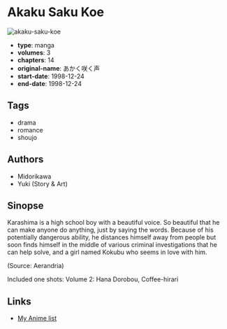 # Akaku Saku Koe

![akaku-saku-koe](https://cdn.myanimelist.net/images/manga/1/21321.jpg)

-   **type**: manga
-   **volumes**: 3
-   **chapters**: 14
-   **original-name**: あかく咲く声
-   **start-date**: 1998-12-24
-   **end-date**: 1998-12-24

## Tags

-   drama
-   romance
-   shoujo

## Authors

-   Midorikawa
-   Yuki (Story & Art)

## Sinopse

Karashima is a high school boy with a beautiful voice. So beautiful that he can make anyone do anything, just by saying the words. Because of his potentially dangerous ability, he distances himself away from people but soon finds himself in the middle of various criminal investigations that he can help solve, and a girl named Kokubu who seems in love with him.

(Source: Aerandria)

Included one shots:
Volume 2: Hana Dorobou, Coffee-hirari

## Links

-   [My Anime list](https://myanimelist.net/manga/5062/Akaku_Saku_Koe)
